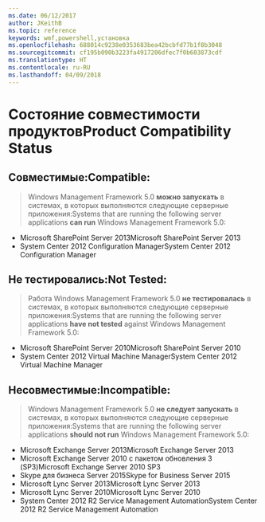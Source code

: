 ```yaml
---
ms.date: 06/12/2017
author: JKeithB
ms.topic: reference
keywords: wmf,powershell,установка
ms.openlocfilehash: 688014c9238e0353683bea42bcbfd77b1f8b3048
ms.sourcegitcommit: cf195b090b3223fa4917206dfec7f0b603873cdf
ms.translationtype: HT
ms.contentlocale: ru-RU
ms.lasthandoff: 04/09/2018
---
```

# <a name="product-compatibility-status"></a><span data-ttu-id="b4303-102">Состояние совместимости продуктов</span><span class="sxs-lookup"><span data-stu-id="b4303-102">Product Compatibility Status</span></span>

## <a name="compatible"></a><span data-ttu-id="b4303-103">Совместимые:</span><span class="sxs-lookup"><span data-stu-id="b4303-103">Compatible:</span></span>
> <span data-ttu-id="b4303-104">Windows Management Framework 5.0 **можно запускать** в системах, в которых выполняются следующие серверные приложения:</span><span class="sxs-lookup"><span data-stu-id="b4303-104">Systems that are running the following server applications **can run** Windows Management Framework 5.0:</span></span>

- <span data-ttu-id="b4303-105">Microsoft SharePoint Server 2013</span><span class="sxs-lookup"><span data-stu-id="b4303-105">Microsoft SharePoint Server 2013</span></span>
- <span data-ttu-id="b4303-106">System Center 2012 Configuration Manager</span><span class="sxs-lookup"><span data-stu-id="b4303-106">System Center 2012 Configuration Manager</span></span>

## <a name="not-tested"></a><span data-ttu-id="b4303-107">Не тестировались:</span><span class="sxs-lookup"><span data-stu-id="b4303-107">Not Tested:</span></span>
> <span data-ttu-id="b4303-108">Работа Windows Management Framework 5.0 **не тестировалась** в системах, в которых выполняются следующие серверные приложения:</span><span class="sxs-lookup"><span data-stu-id="b4303-108">Systems that are running the following server applications **have not tested** against Windows Management Framework 5.0:</span></span>

- <span data-ttu-id="b4303-109">Microsoft SharePoint Server 2010</span><span class="sxs-lookup"><span data-stu-id="b4303-109">Microsoft SharePoint Server 2010</span></span>
- <span data-ttu-id="b4303-110">System Center 2012 Virtual Machine Manager</span><span class="sxs-lookup"><span data-stu-id="b4303-110">System Center 2012 Virtual Machine Manager</span></span>

## <a name="incompatible"></a><span data-ttu-id="b4303-111">Несовместимые:</span><span class="sxs-lookup"><span data-stu-id="b4303-111">Incompatible:</span></span>
> <span data-ttu-id="b4303-112">Windows Management Framework 5.0 **не следует запускать** в системах, в которых выполняются следующие серверные приложения:</span><span class="sxs-lookup"><span data-stu-id="b4303-112">Systems that are running the following server applications **should not run** Windows Management Framework 5.0:</span></span>

- <span data-ttu-id="b4303-113">Microsoft Exchange Server 2013</span><span class="sxs-lookup"><span data-stu-id="b4303-113">Microsoft Exchange Server 2013</span></span>
- <span data-ttu-id="b4303-114">Microsoft Exchange Server 2010 с пакетом обновления 3 (SP3)</span><span class="sxs-lookup"><span data-stu-id="b4303-114">Microsoft Exchange Server 2010 SP3</span></span>
- <span data-ttu-id="b4303-115">Skype для бизнеса Server 2015</span><span class="sxs-lookup"><span data-stu-id="b4303-115">Skype for Business Server 2015</span></span>
- <span data-ttu-id="b4303-116">Microsoft Lync Server 2013</span><span class="sxs-lookup"><span data-stu-id="b4303-116">Microsoft Lync Server 2013</span></span>
- <span data-ttu-id="b4303-117">Microsoft Lync Server 2010</span><span class="sxs-lookup"><span data-stu-id="b4303-117">Microsoft Lync Server 2010</span></span>
- <span data-ttu-id="b4303-118">System Center 2012 R2 Service Management Automation</span><span class="sxs-lookup"><span data-stu-id="b4303-118">System Center 2012 R2 Service Management Automation</span></span>